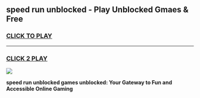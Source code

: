 
## speed run unblocked - Play Unblocked Gmaes & Free
<h3>
<a href="https://news.freeplayer.one?title=speed_run_unblocked&ref=23F">CLICK TO PLAY</a></h3>
<hr>

<h3>
<a href="https://news.freeplayer.one?title=speed_run_unblocked&ref=23F">CLICK 2 PLAY</a>
  
</h3>

<a href="https://news.freeplayer.one?title=speed_run_unblocked&ref=23F/"><img src="https://clearcache.store/games.png"></a>


**speed run unblocked games unblocked: Your Gateway to Fun and Accessible Online Gaming**
